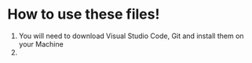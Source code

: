 # How to use these files!
1. You will need to download Visual Studio Code, Git and install them on your Machine
2. 
 